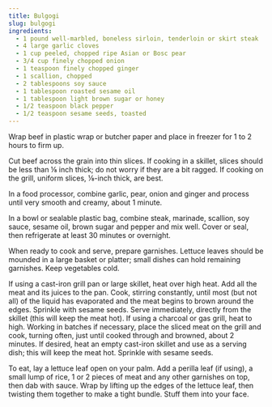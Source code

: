 ```yaml
---
title: Bulgogi
slug: bulgogi
ingredients:
  - 1 pound well-marbled, boneless sirloin, tenderloin or skirt steak
  - 4 large garlic cloves
  - 1 cup peeled, chopped ripe Asian or Bosc pear
  - 3/4 cup finely chopped onion
  - 1 teaspoon finely chopped ginger
  - 1 scallion, chopped
  - 2 tablespoons soy sauce
  - 1 tablespoon roasted sesame oil
  - 1 tablespoon light brown sugar or honey
  - 1/2 teaspoon black pepper
  - 1/2 teaspoon sesame seeds, toasted
---
```

 
Wrap beef in plastic wrap or butcher paper and place in freezer for 1 to 2 hours to firm up.

Cut beef across the grain into thin slices. If cooking in a skillet, slices should be less than ⅛ inch thick; do not worry if they are a bit ragged. If cooking on the grill, uniform slices, ⅛-inch thick, are best.

In a food processor, combine garlic, pear, onion and ginger and process until very smooth and creamy, about 1 minute.

In a bowl or sealable plastic bag, combine steak, marinade, scallion, soy sauce, sesame oil, brown sugar and pepper and mix well. Cover or seal, then refrigerate at least 30 minutes or overnight.

When ready to cook and serve, prepare garnishes. Lettuce leaves should be mounded in a large basket or platter; small dishes can hold remaining garnishes. Keep vegetables cold.

If using a cast-iron grill pan or large skillet, heat over high heat. Add all the meat and its juices to the pan. Cook, stirring constantly, until most (but not all) of the liquid has evaporated and the meat begins to brown around the edges. Sprinkle with sesame seeds. Serve immediately, directly from the skillet (this will keep the meat hot). If using a charcoal or gas grill, heat to high. Working in batches if necessary, place the sliced meat on the grill and cook, turning often, just until cooked through and browned, about 2 minutes. If desired, heat an empty cast-iron skillet and use as a serving dish; this will keep the meat hot. Sprinkle with sesame seeds.

To eat, lay a lettuce leaf open on your palm. Add a perilla leaf (if using), a small lump of rice, 1 or 2 pieces of meat and any other garnishes on top, then dab with sauce. Wrap by lifting up the edges of the lettuce leaf, then twisting them together to make a tight bundle. Stuff them into your face.